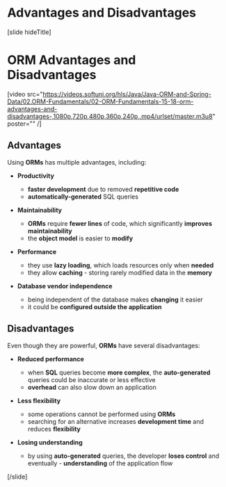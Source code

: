 # Advantages and Disadvantages

[slide hideTitle]
# ORM Advantages and Disadvantages

[video src="https://videos.softuni.org/hls/Java/Java-ORM-and-Spring-Data/02.ORM-Fundamentals/02-ORM-Fundamentals-15-18-orm-advantages-and-disadvantages-,1080p,720p,480p,360p,240p,.mp4/urlset/master.m3u8" poster="" /]

## Advantages

Using **ORMs** has multiple advantages, including:

- **Productivity**
  * **faster development** due to removed **repetitive code**
  * **automatically-generated** SQL queries

- **Maintainability**
  * **ORMs** require **fewer lines** of code, which significantly **improves maintainability**
  * the **object model** is easier to **modify**

- **Performance**
  * they use **lazy loading**, which loads resources only when **needed**
  * they allow **caching** - storing rarely modified data in the **memory**

- **Database vendor independence**
  * being independent of the database makes **changing** it easier
  * it could be **configured outside the application**

## Disadvantages

Even though they are powerful, **ORMs** have several disadvantages:

- **Reduced performance**
  * when **SQL** queries become **more complex**, the **auto-generated** queries could be inaccurate or less effective
  * **overhead** can also slow down an application

- **Less flexibility**
  * some operations cannot be performed using **ORMs**
  * searching for an alternative increases **development time** and reduces **flexibility**

- **Losing understanding**
  * by using **auto-generated** queries, the developer **loses control** and eventually - **understanding** of the application flow

[/slide]
